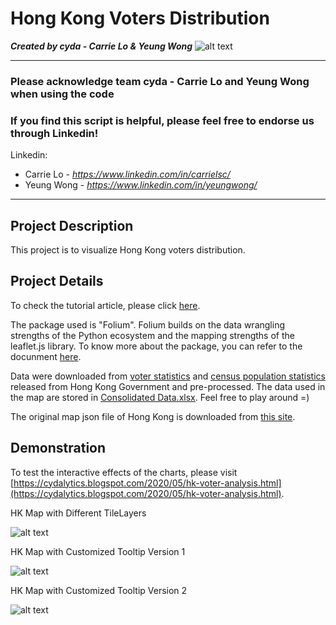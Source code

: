# Hong Kong Voters Distribution
*<b>Created by cyda - Carrie Lo & Yeung Wong</b>*
![alt text](https://2.bp.blogspot.com/-JDCofS2Pvic/WxQCv_XstyI/AAAAAAAAABM/rWHKnG4ItnMULgmO_tWAuGTNL6kAexJlACK4BGAYYCw/s1000/tight%2Bbanner.png)

---------------------------------------------------------------------------------------------
### Please acknowledge <b>team cyda - Carrie Lo and Yeung Wong</b> when using the code

### If you find this script is helpful, please feel free to endorse us through Linkedin!
Linkedin:

* Carrie Lo - *https://www.linkedin.com/in/carrielsc/*
* Yeung Wong - *https://www.linkedin.com/in/yeungwong/*
---------------------------------------------------------------------------------------------
## Project Description
This project is to visualize Hong Kong voters distribution.

## Project Details
To check the tutorial article, please click [here](https://towardsdatascience.com/using-folium-to-generate-choropleth-map-with-customised-tooltips-12e4cec42af2).

The package used is "Folium". Folium builds on the data wrangling strengths of the Python ecosystem and the mapping strengths of the leaflet.js library. To know more about the package, you can refer to the docunment [here](https://python-visualization.github.io/folium/).

Data were downloaded from [voter statistics](https://www.voterregistration.gov.hk/chi/statistic2019.html) and [census population statistics](https://www.censtatd.gov.hk/hkstat/sub/sp150.jsp?productCode=B1130301) released from Hong Kong Government and pre-processed. The data used in the map are stored in [Consolidated Data.xlsx](https://github.com/cydalytics/HK_Voters_Distribution/blob/master/Consolidated%20Data.xlsx). Feel free to play around =)

The original map json file of Hong Kong is downloaded from [this site](https://abhijeet.carto.com/tables/hkg_adm1/public/map).

## Demonstration

To test the interactive effects of the charts, please visit [https://cydalytics.blogspot.com/2020/05/hk-voter-analysis.html](https://cydalytics.blogspot.com/2020/05/hk-voter-analysis.html).

HK Map with Different TileLayers

![alt text](https://camo.githubusercontent.com/05a050621f46528cee4726adbebad05747bdb4f4/68747470733a2f2f312e62702e626c6f6773706f742e636f6d2f2d49385953677a747161346f2f587251344d6444705f64492f41414141414141414146412f6d625771412d5356454c7379586d586d4b4936307654764a436e55376c58423541434c63424741735948512f733634302f53637265656e73686f74253242323032302d30352d3038253242617425324231322e33322e3130253242414d2e706e67)

HK Map with Customized Tooltip Version 1

![alt text](https://camo.githubusercontent.com/009fcc500544b6f1b1e05f2f38e107ac669d0dec/68747470733a2f2f312e62702e626c6f6773706f742e636f6d2f2d48714c54415a64654f6d342f58725132727643475230492f41414141414141414145302f6c7866654e564b42676245344d374a4d4262704c7444325f7351634e3843494c77434c63424741735948512f733634302f53637265656e73686f74253242323032302d30352d3038253242617425324231322e30332e3336253242414d2e706e67)

HK Map with Customized Tooltip Version 2
 
![alt text](https://camo.githubusercontent.com/6a3bbe500580e8c9e7f0101ac788250795f7edbd/68747470733a2f2f312e62702e626c6f6773706f742e636f6d2f2d7a5f485a3531684d49496b2f5872513272535f435452492f41414141414141414145772f396d5336707550467645672d5a4f713749634d674e6132664f6d5274334e796841434c63424741735948512f733634302f53637265656e73686f74253242323032302d30352d3038253242617425324231322e30342e3237253242414d2e706e67)
